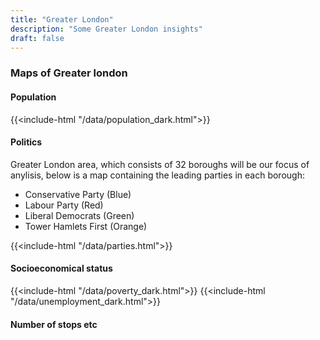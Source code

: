 ```yaml
---
title: "Greater London"
description: "Some Greater London insights"
draft: false
---
```

### Maps of Greater london
#### Population
{{<include-html "/data/population_dark.html">}}

#### Politics
Greater London area, which consists of 32 boroughs will be our focus of anylisis, below is a map containing the leading parties in each borough:

- Conservative Party (Blue)
- Labour Party (Red)
- Liberal Democrats (Green)
- Tower Hamlets First (Orange)

{{<include-html "/data/parties.html">}}

#### Socioeconomical status
{{<include-html "/data/poverty_dark.html">}}
{{<include-html "/data/unemployment_dark.html">}}



#### Number of stops etc
